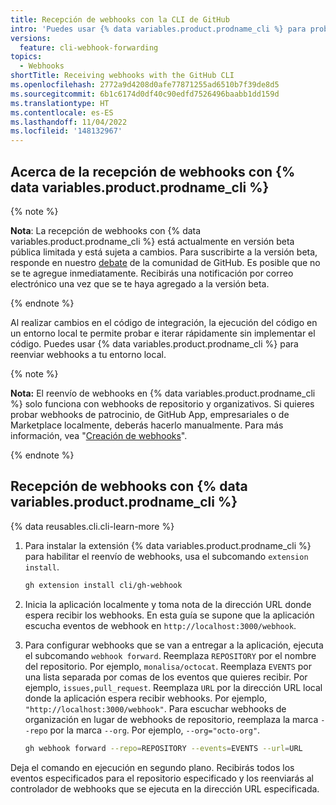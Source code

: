 ```yaml
---
title: Recepción de webhooks con la CLI de GitHub
intro: 'Puedes usar {% data variables.product.prodname_cli %} para probar los webhooks en tu entorno de desarrollo sin la complejidad del reenvío de puertos o el uso de herramientas de terceros.'
versions:
  feature: cli-webhook-forwarding
topics:
  - Webhooks
shortTitle: Receiving webhooks with the GitHub CLI
ms.openlocfilehash: 2772a9d4208d0afe77871255ad6510b7f39de8d5
ms.sourcegitcommit: 6b1c6174d0df40c90edfd7526496baabb1dd159d
ms.translationtype: HT
ms.contentlocale: es-ES
ms.lasthandoff: 11/04/2022
ms.locfileid: '148132967'
---
```

## Acerca de la recepción de webhooks con {% data variables.product.prodname_cli %}

{% note %}

**Nota**: La recepción de webhooks con {% data variables.product.prodname_cli %} está actualmente en versión beta pública limitada y está sujeta a cambios. Para suscribirte a la versión beta, responde en nuestro [debate](https://github.com/orgs/community/discussions/38261) de la comunidad de GitHub. Es posible que no se te agregue inmediatamente. Recibirás una notificación por correo electrónico una vez que se te haya agregado a la versión beta.

{% endnote %}

Al realizar cambios en el código de integración, la ejecución del código en un entorno local te permite probar e iterar rápidamente sin implementar el código. Puedes usar {% data variables.product.prodname_cli %} para reenviar webhooks a tu entorno local.

{% note %}

**Nota:** El reenvío de webhooks en {% data variables.product.prodname_cli %} solo funciona con webhooks de repositorio y organizativos. Si quieres probar webhooks de patrocinio, de GitHub App, empresariales o de Marketplace localmente, deberás hacerlo manualmente. Para más información, vea "[Creación de webhooks](/developers/webhooks-and-events/webhooks/creating-webhooks)".

{% endnote %}

## Recepción de webhooks con {% data variables.product.prodname_cli %}

{% data reusables.cli.cli-learn-more %}

1. Para instalar la extensión {% data variables.product.prodname_cli %} para habilitar el reenvío de webhooks, usa el subcomando `extension install`. 

   ```sh
   gh extension install cli/gh-webhook
   ```


1. Inicia la aplicación localmente y toma nota de la dirección URL donde espera recibir los webhooks. En esta guía se supone que la aplicación escucha eventos de webhook en `http://localhost:3000/webhook`.

1. Para configurar webhooks que se van a entregar a la aplicación, ejecuta el subcomando `webhook forward`. Reemplaza `REPOSITORY` por el nombre del repositorio. Por ejemplo, `monalisa/octocat`. Reemplaza `EVENTS` por una lista separada por comas de los eventos que quieres recibir. Por ejemplo, `issues,pull_request`. Reemplaza `URL` por la dirección URL local donde la aplicación espera recibir webhooks. Por ejemplo, `"http://localhost:3000/webhook"`.  Para escuchar webhooks de organización en lugar de webhooks de repositorio, reemplaza la marca `--repo` por la marca `--org`. Por ejemplo, `--org="octo-org"`.


   ```sh
   gh webhook forward --repo=REPOSITORY --events=EVENTS --url=URL
   ```

  Deja el comando en ejecución en segundo plano. Recibirás todos los eventos especificados para el repositorio especificado y los reenviarás al controlador de webhooks que se ejecuta en la dirección URL especificada.
